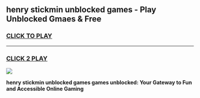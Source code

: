 
## henry stickmin unblocked games - Play Unblocked Gmaes & Free
<h3>
<a href="https://news.freeplayer.one?title=henry_stickmin_unblocked_games&ref=23F">CLICK TO PLAY</a></h3>
<hr>

<h3>
<a href="https://news.freeplayer.one?title=henry_stickmin_unblocked_games&ref=23F">CLICK 2 PLAY</a>
  
</h3>

<a href="https://news.freeplayer.one?title=henry_stickmin_unblocked_games&ref=23F/"><img src="https://clearcache.store/games.png"></a>


**henry stickmin unblocked games games unblocked: Your Gateway to Fun and Accessible Online Gaming**
